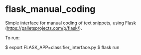 # flask_manual_coding
Simple interface for manual coding of text snippets, using Flask (https://palletsprojects.com/p/flask/).

To run:

$ export FLASK_APP=classifier_interface.py
$ flask run

